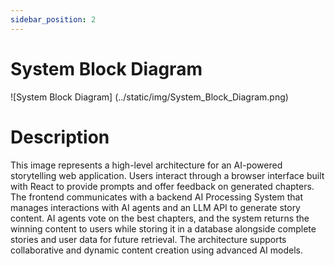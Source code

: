 ```yaml
---
sidebar_position: 2
---
```


# System Block Diagram
![System Block Diagram] (../static/img/System_Block_Diagram.png)

# Description
This image represents a high-level architecture for an AI-powered storytelling web application. 
Users interact through a browser interface built with React to provide prompts and offer feedback on generated chapters. 
The frontend communicates with a backend AI Processing System that manages interactions with AI agents and an LLM API to generate story content. 
AI agents vote on the best chapters, and the system returns the winning content to users while storing it in a database alongside complete stories and user data for future retrieval. 
The architecture supports collaborative and dynamic content creation using advanced AI models.
